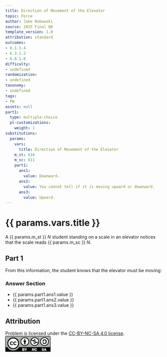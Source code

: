 ```yaml
---
title: Direction of Movement of the Elevator
topic: Force
author: Jake Bobowski
source: 2015 Final Q6
template_version: 1.0
attribution: standard
outcomes:
- 6.1.1.4
- 6.3.1.2
- 6.8.1.0
difficulty:
- undefined
randomization:
- undefined
taxonomy:
- undefined
tags:
- PW
assets: null
part1:
  type: multiple-choice
  pl-customizations:
    weight: 1
substitutions:
  params:
    vars:
      title: Direction of Movement of the Elevator
    m_st: 616
    m_sc: 611
    part1:
      ans1:
        value: Downward.
      ans2:
        value: You cannot tell if it is moving upward or downward.
      ans3:
        value: Upward.
---
```

# {{ params.vars.title }}
A {{ params.m_st }} $N$ student standing on a scale in an elevator notices that the scale reads {{ params.m_sc }} $N$.
## Part 1

From this information, the student knows that the elevator must be moving:

### Answer Section

- {{ params.part1.ans1.value }}
- {{ params.part1.ans2.value }}
- {{ params.part1.ans3.value }}

## Attribution

Problem is licensed under the [CC-BY-NC-SA 4.0 license](https://creativecommons.org/licenses/by-nc-sa/4.0/).<br> ![The Creative Commons 4.0 license requiring attribution-BY, non-commercial-NC, and share-alike-SA license.](https://raw.githubusercontent.com/firasm/bits/master/by-nc-sa.png)